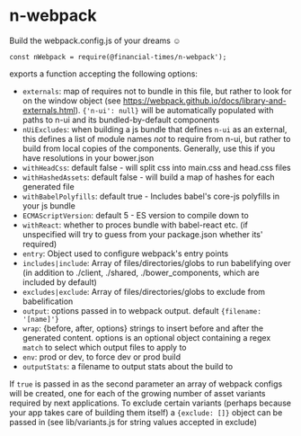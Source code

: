 # n-webpack
Build the webpack.config.js of your dreams :relaxed:

```
const nWebpack = require(@financial-times/n-webpack');
```
exports a function accepting the following options:

- `externals`:  map of requires not to bundle in this file, but rather to look for on the window object (see https://webpack.github.io/docs/library-and-externals.html). `{'n-ui': null}` will be automatically populated with paths to n-ui and its bundled-by-default components
- `nUiExcludes`: when building a js bundle that defines `n-ui` as an external, this defines a list of module names *not* to require from n-ui, but rather to build from local copies of the components. Generally, use this if you have resolutions in your bower.json
- `withHeadCss`: default false - will split css into main.css and head.css files
- `withHashedAssets`: default false - will build a map of hashes for each generated file
- `withBabelPolyfills`: default true - Includes babel's core-js polyfills in your js bundle
- `ECMAScriptVersion`: default 5 - ES version to compile down to
- `withReact`: whether to proces bundle with babel-react etc. (if unspecified will try to guess from your package.json whether its' required)
- `entry`: Object used to configure webpack's entry points
- `includes|include`: Array of files/directories/globs to run babelifying over (in addition to ./client, ./shared, ./bower_components, which are included by default)
- `excludes|exclude`: Array of files/directories/globs to exclude from babelification
- `output`: options passed in to webpack output. default `{filename: '[name]'}`
- `wrap`: {before, after, options} strings to insert before and after the generated content. options is an optional object containing a regex `match` to select which output files to apply to
- `env`: prod or dev, to force dev or prod build
- `outputStats`: a filename to output stats about the build to





If `true` is passed in as the second parameter an array of webpack configs will be created, one for each of the growing number of asset variants required by next applications. To exclude certain variants (perhaps because your app takes care of building them itself) a `{exclude: []}` object can be passed in (see lib/variants.js for string values accepted in exclude)
